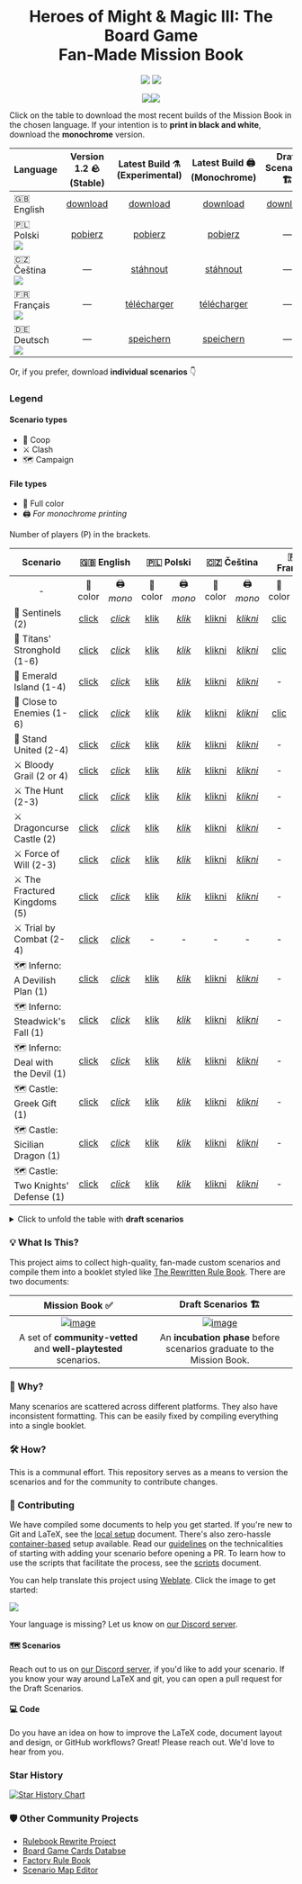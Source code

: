 <div align="center">
  <h1>Heroes of Might & Magic III: The Board Game<br>Fan-Made Mission Book</h1>

  <p align="center">
    <img src="https://img.shields.io/badge/latex-%23008080.svg?style=for-the-badge&logo=latex&logoColor=white">
    <a href="https://discord.gg/nMbawQkj9R"><img src="https://dcbadge.limes.pink/api/server/nMbawQkj9R"></a>
  </p>

  [![](assets/github/title-page-small.png)](https://raw.githubusercontent.com/qwrtln/Homm3BG-mission-book-build-artifacts/en/main_en.pdf)[![](assets/github/content-small.gif)](https://raw.githubusercontent.com/qwrtln/Homm3BG-mission-book-build-artifacts/en/main_en.pdf)
</div>

Click on the table to download the most recent builds of the Mission Book in the chosen language.
If your intention is to **print in black and white**, download the **monochrome** version.

<table>
    <thead>
        <tr>
            <th>Language</th>
            <th align="center">Version 1.2 🪨<br>(Stable)</th>
            <th align="center">Latest Build ⚗️<br>(Experimental)</th>
            <th align="center">Latest Build 🖨️ <br>(Monochrome)</th>
            <th align="center">Draft Scenarios 🏗️</th>
            <th align="center">Draft Scenarios 🖨️ <br>(Monochrome)</th>
        </tr>
    </thead>
    <tbody>
        <tr>
            <td>🇬🇧 English</td>
            <td align="center"><a href="https://github.com/qwrtln/Homm3BG-mission-book/releases/download/v1.2/Heroes3_English_Fan_Made_Mission_Book_1_2.pdf">download</a></td>
            <td align="center">️<a href="https://raw.githubusercontent.com/qwrtln/Homm3BG-mission-book-build-artifacts/en/main_en.pdf">download</a></td>
            <td align="center">️<a href="https://raw.githubusercontent.com/qwrtln/Homm3BG-mission-book-build-artifacts/en/main_en-mono.pdf">download</a></td>
            <td align="center">️<a href="https://raw.githubusercontent.com/qwrtln/Homm3BG-mission-book-build-artifacts/drafts/drafts.pdf">download</a></td>
            <td align="center">️<a href="https://raw.githubusercontent.com/qwrtln/Homm3BG-mission-book-build-artifacts/drafts/drafts-mono.pdf">download</a></td>
        </tr>
        <tr>
            <td>
            🇵🇱 Polski<br>
            <img src="https://hosted.weblate.org/widgets/homm3bg-fan-made-mission-book/pl/svg-badge.svg">
            </td>
            <td align="center"><a href="https://github.com/qwrtln/Homm3BG-mission-book/releases/download/v1.2/Heroes3_Polski_Fan_Made_Mission_Book_1_2.pdf">pobierz</a></td>
            <td align="center"><a href="https://raw.githubusercontent.com/qwrtln/Homm3BG-mission-book-build-artifacts/pl/main_pl.pdf">️pobierz</a></td>
            <td align="center"><a href="https://raw.githubusercontent.com/qwrtln/Homm3BG-mission-book-build-artifacts/pl/main_pl-mono.pdf">️pobierz</a></td>
            <td align="center">—</td>
            <td align="center">—</td>
        </tr>
        <tr>
            <td>🇨🇿 Čeština<br>
            <img src="https://hosted.weblate.org/widgets/homm3bg-fan-made-mission-book/cs/svg-badge.svg"></td>
            <td align="center">—</td>
            <td align="center"><a href="https://raw.githubusercontent.com/qwrtln/Homm3BG-mission-book-build-artifacts/cs/main_cs.pdf">stáhnout</a></td>
            <td align="center"><a href="https://raw.githubusercontent.com/qwrtln/Homm3BG-mission-book-build-artifacts/cs/main_cs-mono.pdf">stáhnout</a></td>
            <td align="center">—</td>
            <td align="center">—</td>
        </tr>
        <tr>
            <td>🇫🇷 Français<br>
            <img src="https://hosted.weblate.org/widgets/homm3bg-fan-made-mission-book/fr/svg-badge.svg"></td>
            <td align="center">—</td>
            <td align="center"><a href="https://raw.githubusercontent.com/qwrtln/Homm3BG-mission-book-build-artifacts/fr/main_fr.pdf">télécharger</a></td>
            <td align="center"><a href="https://raw.githubusercontent.com/qwrtln/Homm3BG-mission-book-build-artifacts/fr/main_fr-mono.pdf">télécharger</a></td>
            <td align="center">—</td>
            <td align="center">—</td>
        </tr>
        <tr>
            <td>🇩🇪 Deutsch<br>
            <img src="https://hosted.weblate.org/widgets/homm3bg-fan-made-mission-book/de/svg-badge.svg"></td>
            <td align="center">—</td>
            <td align="center"><a href="https://raw.githubusercontent.com/qwrtln/Homm3BG-mission-book-build-artifacts/de/main_de.pdf">speichern</a></td>
            <td align="center"><a href="https://raw.githubusercontent.com/qwrtln/Homm3BG-mission-book-build-artifacts/de/main_de-mono.pdf">speichern</a></td>
            <td align="center">—</td>
            <td align="center">—</td>
        </tr>
    </tbody>
</table>

Or, if you prefer, download <strong>individual scenarios</strong> 👇

### Legend

#### Scenario types
 - 🤝 Coop
 - ⚔️ Clash
 - 🗺️ Campaign

#### File types
 - 🎨 Full color
 - 🖨️ _For monochrome printing_

Number of players (P) in the brackets.

<table>
    <thead>
        <tr>
            <th>Scenario</th>
            <th colspan=2 align="center">🇬🇧 English</th>
            <th colspan=2 align="center">🇵🇱 Polski</th>
            <th colspan=2 align="center">🇨🇿 Čeština</th>
            <th colspan=2 align="center">🇫🇷 Français</th>
        </tr>
    </thead>
    <tbody>
        <tr>
            <td align="center">-</td>
            <td align="center">🎨 color</td>
            <td align="center">🖨️ <em>mono</em></td>
            <td align="center">🎨 color</td>
            <td align="center">🖨️ <em>mono</em></td>
            <td align="center">🎨 color</td>
            <td align="center">🖨️ <em>mono</em></td>
            <td align="center">🎨 color</td>
            <td align="center">🖨️ <em>mono</em></td>
        </tr>
        <tr>
            <td>🤝 Sentinels (2)</td>
            <td align="center"><a href="https://raw.githubusercontent.com/qwrtln/Homm3BG-mission-book-build-artifacts/en-sentinels/sentinels_en.pdf">click</a></td>
            <td align="center"><a href="https://raw.githubusercontent.com/qwrtln/Homm3BG-mission-book-build-artifacts/en-sentinels/sentinels_en_mono.pdf"><em>click</em></a></td>
            <td align="center"><a href="https://raw.githubusercontent.com/qwrtln/Homm3BG-mission-book-build-artifacts/pl-sentinels/sentinels_pl.pdf">klik</a></td>
            <td align="center"><a href="https://raw.githubusercontent.com/qwrtln/Homm3BG-mission-book-build-artifacts/pl-sentinels/sentinels_pl_mono.pdf"><em>klik</em></a></td>
            <td align="center"><a href="https://raw.githubusercontent.com/qwrtln/Homm3BG-mission-book-build-artifacts/cs-sentinels/sentinels_cs.pdf">klikni</a></td>
            <td align="center"><a href="https://raw.githubusercontent.com/qwrtln/Homm3BG-mission-book-build-artifacts/cs-sentinels/sentinels_cs_mono.pdf"><em>klikni</em></a></td>
            <td align="center"><a href="https://raw.githubusercontent.com/qwrtln/Homm3BG-mission-book-build-artifacts/fr-sentinels/sentinels_fr.pdf">clic</a></td>
            <td align="center"><a href="https://raw.githubusercontent.com/qwrtln/Homm3BG-mission-book-build-artifacts/fr-sentinels/sentinels_fr_mono.pdf"><em>clic</em></a></td>
        </tr>
        <tr>
            <td>🤝 Titans' Stronghold (1-6)</td>
            <td align="center"><a href="https://raw.githubusercontent.com/qwrtln/Homm3BG-mission-book-build-artifacts/en-titans_stronghold/titans_stronghold_en.pdf">click</a></td>
            <td align="center"><a href="https://raw.githubusercontent.com/qwrtln/Homm3BG-mission-book-build-artifacts/en-titans_stronghold/titans_stronghold_en_mono.pdf"><em>click</em></a></td>
            <td align="center"><a href="https://raw.githubusercontent.com/qwrtln/Homm3BG-mission-book-build-artifacts/pl-titans_stronghold/titans_stronghold_pl.pdf">klik</a></td>
            <td align="center"><a href="https://raw.githubusercontent.com/qwrtln/Homm3BG-mission-book-build-artifacts/pl-titans_stronghold/titans_stronghold_pl_mono.pdf"><em>klik</em></a></td>
            <td align="center"><a href="https://raw.githubusercontent.com/qwrtln/Homm3BG-mission-book-build-artifacts/cs-titans_stronghold/titans_stronghold_cs.pdf">klikni</a></td>
            <td align="center"><a href="https://raw.githubusercontent.com/qwrtln/Homm3BG-mission-book-build-artifacts/cs-titans_stronghold/titans_stronghold_cs_mono.pdf"><em>klikni</em></a></td>
            <td align="center"><a href="https://raw.githubusercontent.com/qwrtln/Homm3BG-mission-book-build-artifacts/fr-titans_stronghold/titans_stronghold_fr.pdf">clic</a></td>
            <td align="center"><a href="https://raw.githubusercontent.com/qwrtln/Homm3BG-mission-book-build-artifacts/fr-titans_stronghold/titans_stronghold_fr_mono.pdf"><em>clic</em></a></td>
        </tr>
        <tr>
            <td>🤝 Emerald Island (1-4)</td>
            <td align="center"><a href="https://raw.githubusercontent.com/qwrtln/Homm3BG-mission-book-build-artifacts/en-emerald_island/emerald_island_en.pdf">click</a></td>
            <td align="center"><a href="https://raw.githubusercontent.com/qwrtln/Homm3BG-mission-book-build-artifacts/en-emerald_island/emerald_island_en_mono.pdf"><em>click</em></a></td>
            <td align="center"><a href="https://raw.githubusercontent.com/qwrtln/Homm3BG-mission-book-build-artifacts/pl-emerald_island/emerald_island_pl.pdf">klik</a></td>
            <td align="center"><a href="https://raw.githubusercontent.com/qwrtln/Homm3BG-mission-book-build-artifacts/pl-emerald_island/emerald_island_pl_mono.pdf"><em>klik</em></a></td>
            <td align="center"><a href="https://raw.githubusercontent.com/qwrtln/Homm3BG-mission-book-build-artifacts/cs-emerald_island/emerald_island_cs.pdf">klikni</a></td>
            <td align="center"><a href="https://raw.githubusercontent.com/qwrtln/Homm3BG-mission-book-build-artifacts/cs-emerald_island/emerald_island_cs_mono.pdf"><em>klikni</em></a></td>
            <td align="center">-</td>
            <td align="center">-</td>
        </tr>
        <tr>
            <td>🤝 Close to Enemies (1-6)</td>
            <td align="center"><a href="https://raw.githubusercontent.com/qwrtln/Homm3BG-mission-book-build-artifacts/en-close_to_enemies/close_to_enemies_en.pdf">click</a></td>
            <td align="center"><a href="https://raw.githubusercontent.com/qwrtln/Homm3BG-mission-book-build-artifacts/en-close_to_enemies/close_to_enemies_en_mono.pdf"><em>click</em></a></td>
            <td align="center"><a href="https://raw.githubusercontent.com/qwrtln/Homm3BG-mission-book-build-artifacts/pl-close_to_enemies/close_to_enemies_pl.pdf">klik</a></td>
            <td align="center"><a href="https://raw.githubusercontent.com/qwrtln/Homm3BG-mission-book-build-artifacts/pl-close_to_enemies/close_to_enemies_pl_mono.pdf"><em>klik</em></a></td>
            <td align="center"><a href="https://raw.githubusercontent.com/qwrtln/Homm3BG-mission-book-build-artifacts/cs-close_to_enemies/close_to_enemies_cs.pdf">klikni</a></td>
            <td align="center"><a href="https://raw.githubusercontent.com/qwrtln/Homm3BG-mission-book-build-artifacts/cs-close_to_enemies/close_to_enemies_cs_mono.pdf"><em>klikni</em></a></td>
            <td align="center"><a href="https://raw.githubusercontent.com/qwrtln/Homm3BG-mission-book-build-artifacts/fr-close_to_enemies/close_to_enemies_fr.pdf">clic</a></td>
            <td align="center"><a href="https://raw.githubusercontent.com/qwrtln/Homm3BG-mission-book-build-artifacts/fr-close_to_enemies/close_to_enemies_fr_mono.pdf"><em>clic</em></a></td>
        </tr>
        <tr>
            <td>🤝 Stand United (2-4)</td>
            <td align="center"><a href="https://raw.githubusercontent.com/qwrtln/Homm3BG-mission-book-build-artifacts/en-stand_united/stand_united_en.pdf">click</a></td>
            <td align="center"><a href="https://raw.githubusercontent.com/qwrtln/Homm3BG-mission-book-build-artifacts/en-stand_united/stand_united_en_mono.pdf"><em>click</em></a></td>
            <td align="center"><a href="https://raw.githubusercontent.com/qwrtln/Homm3BG-mission-book-build-artifacts/pl-stand_united/stand_united_pl.pdf">klik</a></td>
            <td align="center"><a href="https://raw.githubusercontent.com/qwrtln/Homm3BG-mission-book-build-artifacts/pl-stand_united/stand_united_pl_mono.pdf"><em>klik</em></a></td>
            <td align="center"><a href="https://raw.githubusercontent.com/qwrtln/Homm3BG-mission-book-build-artifacts/cs-stand_united/stand_united_cs.pdf">klikni</a></td>
            <td align="center"><a href="https://raw.githubusercontent.com/qwrtln/Homm3BG-mission-book-build-artifacts/cs-stand_united/stand_united_cs_mono.pdf"><em>klikni</em></a></td>
            <td align="center">-</td>
            <td align="center">-</td>
        </tr>
        <tr>
            <td>⚔️ Bloody Grail (2 or 4)</td>
            <td align="center"><a href="https://raw.githubusercontent.com/qwrtln/Homm3BG-mission-book-build-artifacts/en-bloody_grail/bloody_grail_en.pdf">click</a></td>
            <td align="center"><a href="https://raw.githubusercontent.com/qwrtln/Homm3BG-mission-book-build-artifacts/en-bloody_grail/bloody_grail_en_mono.pdf"><em>click</em></a></td>
            <td align="center"><a href="https://raw.githubusercontent.com/qwrtln/Homm3BG-mission-book-build-artifacts/pl-bloody_grail/bloody_grail_pl.pdf">klik</a></td>
            <td align="center"><a href="https://raw.githubusercontent.com/qwrtln/Homm3BG-mission-book-build-artifacts/pl-bloody_grail/bloody_grail_pl_mono.pdf"><em>klik</em></a></td>
            <td align="center"><a href="https://raw.githubusercontent.com/qwrtln/Homm3BG-mission-book-build-artifacts/cs-bloody_grail/bloody_grail_cs.pdf">klikni</a></td>
            <td align="center"><a href="https://raw.githubusercontent.com/qwrtln/Homm3BG-mission-book-build-artifacts/cs-bloody_grail/bloody_grail_cs_mono.pdf"><em>klikni</em></a></td>
            <td align="center">-</td>
            <td align="center">-</td>
        </tr>
        <tr>
            <td>⚔️ The Hunt (2-3)</td>
            <td align="center"><a href="https://raw.githubusercontent.com/qwrtln/Homm3BG-mission-book-build-artifacts/en-the_hunt/the_hunt_en.pdf">click</a></td>
            <td align="center"><a href="https://raw.githubusercontent.com/qwrtln/Homm3BG-mission-book-build-artifacts/en-the_hunt/the_hunt_en_mono.pdf"><em>click</em></a></td>
            <td align="center"><a href="https://raw.githubusercontent.com/qwrtln/Homm3BG-mission-book-build-artifacts/pl-the_hunt/the_hunt_pl.pdf">klik</a></td>
            <td align="center"><a href="https://raw.githubusercontent.com/qwrtln/Homm3BG-mission-book-build-artifacts/pl-the_hunt/the_hunt_pl_mono.pdf"><em>klik</em></a></td>
            <td align="center"><a href="https://raw.githubusercontent.com/qwrtln/Homm3BG-mission-book-build-artifacts/cs-the_hunt/the_hunt_cs.pdf">klikni</a></td>
            <td align="center"><a href="https://raw.githubusercontent.com/qwrtln/Homm3BG-mission-book-build-artifacts/cs-the_hunt/the_hunt_cs_mono.pdf"><em>klikni</em></a></td>
            <td align="center">-</td>
            <td align="center">-</td>
        </tr>
        <tr>
            <td>⚔️ Dragoncurse Castle (2)</td>
            <td align="center"><a href="https://raw.githubusercontent.com/qwrtln/Homm3BG-mission-book-build-artifacts/en-dragoncurse_castle/dragoncurse_castle_en.pdf">click</a></td>
            <td align="center"><a href="https://raw.githubusercontent.com/qwrtln/Homm3BG-mission-book-build-artifacts/en-dragoncurse_castle/dragoncurse_castle_en_mono.pdf"><em>click</em></a></td>
            <td align="center"><a href="https://raw.githubusercontent.com/qwrtln/Homm3BG-mission-book-build-artifacts/pl-dragoncurse_castle/dragoncurse_castle_pl.pdf">klik</a></td>
            <td align="center"><a href="https://raw.githubusercontent.com/qwrtln/Homm3BG-mission-book-build-artifacts/pl-dragoncurse_castle/dragoncurse_castle_pl_mono.pdf"><em>klik</em></a></td>
            <td align="center"><a href="https://raw.githubusercontent.com/qwrtln/Homm3BG-mission-book-build-artifacts/cs-dragoncurse_castle/dragoncurse_castle_cs.pdf">klikni</a></td>
            <td align="center"><a href="https://raw.githubusercontent.com/qwrtln/Homm3BG-mission-book-build-artifacts/cs-dragoncurse_castle/dragoncurse_castle_cs_mono.pdf"><em>klikni</em></a></td>
            <td align="center">-</td>
            <td align="center">-</td>
        </tr>
        <tr>
            <td>⚔️ Force of Will (2-3)</td>
            <td align="center"><a href="https://raw.githubusercontent.com/qwrtln/Homm3BG-mission-book-build-artifacts/en-force_of_will/force_of_will_en.pdf">click</a></td>
            <td align="center"><a href="https://raw.githubusercontent.com/qwrtln/Homm3BG-mission-book-build-artifacts/en-force_of_will/force_of_will_en_mono.pdf"><em>click</em></a></td>
            <td align="center"><a href="https://raw.githubusercontent.com/qwrtln/Homm3BG-mission-book-build-artifacts/pl-force_of_will/force_of_will_pl.pdf">klik</a></td>
            <td align="center"><a href="https://raw.githubusercontent.com/qwrtln/Homm3BG-mission-book-build-artifacts/pl-force_of_will/force_of_will_pl_mono.pdf"><em>klik</em></a></td>
            <td align="center"><a href="https://raw.githubusercontent.com/qwrtln/Homm3BG-mission-book-build-artifacts/cs-force_of_will/force_of_will_cs.pdf">klikni</a></td>
            <td align="center"><a href="https://raw.githubusercontent.com/qwrtln/Homm3BG-mission-book-build-artifacts/cs-force_of_will/force_of_will_cs_mono.pdf"><em>klikni</em></a></td>
            <td align="center">-</td>
            <td align="center">-</td>
        </tr>
        <tr>
            <td>⚔️ The Fractured Kingdoms (5)</td>
            <td align="center"><a href="https://raw.githubusercontent.com/qwrtln/Homm3BG-mission-book-build-artifacts/en-the_fractured_kingdoms/the_fractured_kingdoms_en.pdf">click</a></td>
            <td align="center"><a href="https://raw.githubusercontent.com/qwrtln/Homm3BG-mission-book-build-artifacts/en-the_fractured_kingdoms/the_fractured_kingdoms_en_mono.pdf"><em>click</em></a></td>
            <td align="center"><a href="https://raw.githubusercontent.com/qwrtln/Homm3BG-mission-book-build-artifacts/pl-the_fractured_kingdoms/the_fractured_kingdoms_pl.pdf">klik</a></td>
            <td align="center"><a href="https://raw.githubusercontent.com/qwrtln/Homm3BG-mission-book-build-artifacts/pl-the_fractured_kingdoms/the_fractured_kingdoms_pl_mono.pdf"><em>klik</em></a></td>
            <td align="center"><a href="https://raw.githubusercontent.com/qwrtln/Homm3BG-mission-book-build-artifacts/cs-the_fractured_kingdoms/the_fractured_kingdoms_cs.pdf">klikni</a></td>
            <td align="center"><a href="https://raw.githubusercontent.com/qwrtln/Homm3BG-mission-book-build-artifacts/cs-the_fractured_kingdoms/the_fractured_kingdoms_cs_mono.pdf"><em>klikni</em></a></td>
            <td align="center">-</td>
            <td align="center">-</td>
        </tr>
        <tr>
            <td>⚔️ Trial by Combat (2-4)</td>
            <td align="center"><a href="https://raw.githubusercontent.com/qwrtln/Homm3BG-mission-book-build-artifacts/en-trial_by_combat/trial_by_combat_en.pdf">click</a></td>
            <td align="center"><a href="https://raw.githubusercontent.com/qwrtln/Homm3BG-mission-book-build-artifacts/en-trial_by_combat/trial_by_combat_en_mono.pdf"><em>click</em></a></td>
            <td align="center">-</td>
            <td align="center">-</td>
            <td align="center">-</td>
            <td align="center">-</td>
            <td align="center">-</td>
            <td align="center">-</td>
        </tr>
        <tr>
            <td>🗺️ Inferno: A Devilish Plan (1)</td>
            <td align="center"><a href="https://raw.githubusercontent.com/qwrtln/Homm3BG-mission-book-build-artifacts/en-inferno_devilish_plan/inferno_devilish_plan_en.pdf">click</a></td>
            <td align="center"><a href="https://raw.githubusercontent.com/qwrtln/Homm3BG-mission-book-build-artifacts/en-inferno_devilish_plan/inferno_devilish_plan_en_mono.pdf"><em>click</em></a></td>
            <td align="center"><a href="https://raw.githubusercontent.com/qwrtln/Homm3BG-mission-book-build-artifacts/pl-inferno_devilish_plan/inferno_devilish_plan_pl.pdf">klik</a></td>
            <td align="center"><a href="https://raw.githubusercontent.com/qwrtln/Homm3BG-mission-book-build-artifacts/pl-inferno_devilish_plan/inferno_devilish_plan_pl_mono.pdf"><em>klik</em></a></td>
            <td align="center"><a href="https://raw.githubusercontent.com/qwrtln/Homm3BG-mission-book-build-artifacts/cs-inferno_devilish_plan/inferno_devilish_plan_cs.pdf">klikni</a></td>
            <td align="center"><a href="https://raw.githubusercontent.com/qwrtln/Homm3BG-mission-book-build-artifacts/cs-inferno_devilish_plan/inferno_devilish_plan_cs_mono.pdf"><em>klikni</em></a></td>
            <td align="center">-</td>
            <td align="center">-</td>
        </tr>
        <tr>
            <td>🗺️ Inferno: Steadwick's Fall (1)</td>
            <td align="center"><a href="https://raw.githubusercontent.com/qwrtln/Homm3BG-mission-book-build-artifacts/en-inferno_steadwicks_fall/inferno_steadwicks_fall_en.pdf">click</a></td>
            <td align="center"><a href="https://raw.githubusercontent.com/qwrtln/Homm3BG-mission-book-build-artifacts/en-inferno_steadwicks_fall/inferno_steadwicks_fall_en_mono.pdf"><em>click</em></a></td>
            <td align="center"><a href="https://raw.githubusercontent.com/qwrtln/Homm3BG-mission-book-build-artifacts/pl-inferno_steadwicks_fall/inferno_steadwicks_fall_pl.pdf">klik</a></td>
            <td align="center"><a href="https://raw.githubusercontent.com/qwrtln/Homm3BG-mission-book-build-artifacts/pl-inferno_steadwicks_fall/inferno_steadwicks_fall_pl_mono.pdf"><em>klik</em></a></td>
            <td align="center"><a href="https://raw.githubusercontent.com/qwrtln/Homm3BG-mission-book-build-artifacts/cs-inferno_steadwicks_fall/inferno_steadwicks_fall_cs.pdf">klikni</a></td>
            <td align="center"><a href="https://raw.githubusercontent.com/qwrtln/Homm3BG-mission-book-build-artifacts/cs-inferno_steadwicks_fall/inferno_steadwicks_fall_cs_mono.pdf"><em>klikni</em></a></td>
            <td align="center">-</td>
            <td align="center">-</td>
        </tr>
        <tr>
            <td>🗺️ Inferno: Deal with the Devil (1)</td>
            <td align="center"><a href="https://raw.githubusercontent.com/qwrtln/Homm3BG-mission-book-build-artifacts/en-inferno_deal_with_the_devil/inferno_deal_with_the_devil_en.pdf">click</a></td>
            <td align="center"><a href="https://raw.githubusercontent.com/qwrtln/Homm3BG-mission-book-build-artifacts/en-inferno_deal_with_the_devil/inferno_deal_with_the_devil_en_mono.pdf"><em>click</em></a></td>
            <td align="center"><a href="https://raw.githubusercontent.com/qwrtln/Homm3BG-mission-book-build-artifacts/pl-inferno_deal_with_the_devil/inferno_deal_with_the_devil_pl.pdf">klik</a></td>
            <td align="center"><a href="https://raw.githubusercontent.com/qwrtln/Homm3BG-mission-book-build-artifacts/pl-inferno_deal_with_the_devil/inferno_deal_with_the_devil_pl_mono.pdf"><em>klik</em></a></td>
            <td align="center"><a href="https://raw.githubusercontent.com/qwrtln/Homm3BG-mission-book-build-artifacts/cs-inferno_deal_with_the_devil/inferno_deal_with_the_devil_cs.pdf">klikni</a></td>
            <td align="center"><a href="https://raw.githubusercontent.com/qwrtln/Homm3BG-mission-book-build-artifacts/cs-inferno_deal_with_the_devil/inferno_deal_with_the_devil_cs_mono.pdf"><em>klikni</em></a></td>
            <td align="center">-</td>
            <td align="center">-</td>
        </tr>
        <tr>
            <td>🗺️ Castle: Greek Gift (1)</td>
            <td align="center"><a href="https://raw.githubusercontent.com/qwrtln/Homm3BG-mission-book-build-artifacts/en-castle_greek_gift/castle_greek_gift_en.pdf">click</a></td>
            <td align="center"><a href="https://raw.githubusercontent.com/qwrtln/Homm3BG-mission-book-build-artifacts/en-castle_greek_gift/castle_greek_gift_en_mono.pdf"><em>click</em></a></td>
            <td align="center"><a href="https://raw.githubusercontent.com/qwrtln/Homm3BG-mission-book-build-artifacts/pl-castle_greek_gift/castle_greek_gift_pl.pdf">klik</a></td>
            <td align="center"><a href="https://raw.githubusercontent.com/qwrtln/Homm3BG-mission-book-build-artifacts/pl-castle_greek_gift/castle_greek_gift_pl_mono.pdf"><em>klik</em></a></td>
            <td align="center"><a href="https://raw.githubusercontent.com/qwrtln/Homm3BG-mission-book-build-artifacts/cs-castle_greek_gift/castle_greek_gift_cs.pdf">klikni</a></td>
            <td align="center"><a href="https://raw.githubusercontent.com/qwrtln/Homm3BG-mission-book-build-artifacts/cs-castle_greek_gift/castle_greek_gift_cs_mono.pdf"><em>klikni</em></a></td>
            <td align="center">-</td>
            <td align="center">-</td>
        </tr>
        <tr>
            <td>🗺️ Castle: Sicilian Dragon (1)</td>
            <td align="center"><a href="https://raw.githubusercontent.com/qwrtln/Homm3BG-mission-book-build-artifacts/en-castle_sicilian_dragon/castle_sicilian_dragon_en.pdf">click</a></td>
            <td align="center"><a href="https://raw.githubusercontent.com/qwrtln/Homm3BG-mission-book-build-artifacts/en-castle_sicilian_dragon/castle_sicilian_dragon_en_mono.pdf"><em>click</em></a></td>
            <td align="center"><a href="https://raw.githubusercontent.com/qwrtln/Homm3BG-mission-book-build-artifacts/pl-castle_sicilian_dragon/castle_sicilian_dragon_pl.pdf">klik</a></td>
            <td align="center"><a href="https://raw.githubusercontent.com/qwrtln/Homm3BG-mission-book-build-artifacts/pl-castle_sicilian_dragon/castle_sicilian_dragon_pl_mono.pdf"><em>klik</em></a></td>
            <td align="center"><a href="https://raw.githubusercontent.com/qwrtln/Homm3BG-mission-book-build-artifacts/cs-castle_sicilian_dragon/castle_sicilian_dragon_cs.pdf">klikni</a></td>
            <td align="center"><a href="https://raw.githubusercontent.com/qwrtln/Homm3BG-mission-book-build-artifacts/cs-castle_sicilian_dragon/castle_sicilian_dragon_cs_mono.pdf"><em>klikni</em></a></td>
            <td align="center">-</td>
            <td align="center">-</td>
        </tr>
        <tr>
            <td>🗺️ Castle: Two Knights' Defense (1)</td>
            <td align="center"><a href="https://raw.githubusercontent.com/qwrtln/Homm3BG-mission-book-build-artifacts/en-castle_two_knights_defense/castle_two_knights_defense_en.pdf">click</a></td>
            <td align="center"><a href="https://raw.githubusercontent.com/qwrtln/Homm3BG-mission-book-build-artifacts/en-castle_two_knights_defense/castle_two_knights_defense_en_mono.pdf"><em>click</em></a></td>
            <td align="center"><a href="https://raw.githubusercontent.com/qwrtln/Homm3BG-mission-book-build-artifacts/pl-castle_two_knights_defense/castle_two_knights_defense_pl.pdf">klik</a></td>
            <td align="center"><a href="https://raw.githubusercontent.com/qwrtln/Homm3BG-mission-book-build-artifacts/pl-castle_two_knights_defense/castle_two_knights_defense_pl_mono.pdf"><em>klik</em></a></td>
            <td align="center"><a href="https://raw.githubusercontent.com/qwrtln/Homm3BG-mission-book-build-artifacts/cs-castle_two_knights_defense/castle_two_knights_defense_cs.pdf">klikni</a></td>
            <td align="center"><a href="https://raw.githubusercontent.com/qwrtln/Homm3BG-mission-book-build-artifacts/cs-castle_two_knights_defense/castle_two_knights_defense_cs_mono.pdf"><em>klikni</em></a></td>
            <td align="center">-</td>
            <td align="center">-</td>
        </tr>
    </tbody>
</table>


<details>
<summary>Click to unfold the table with <strong>draft scenarios</strong></summary>

<table>
    <thead>
        <tr>
            <th>Scenario</th>
            <th colspan=2 align="center">🇬🇧 English</th>
        </tr>
    </thead>
    <tbody>
        <tr>
            <td align="center">-</td>
            <td align="center">🎨 color</td>
            <td align="center">🖨️ <em>mono</em></td>
        </tr>
        <tr>
            <td>⚔️ Arcane Artillery (2-6)</td>
            <td align="center"><a href="https://raw.githubusercontent.com/qwrtln/Homm3BG-mission-book-build-artifacts/en-arcane_artillery/arcane_artillery_en.pdf">click</a></td>
            <td align="center"><a href="https://raw.githubusercontent.com/qwrtln/Homm3BG-mission-book-build-artifacts/en-arcane_artillery/arcane_artillery_en_mono.pdf"><em>click</em></a></td>
        </tr>
        <tr>
            <td>⚔️ Secret Bomb Stash (2-4 or 6)</td>
            <td align="center"><a href="https://raw.githubusercontent.com/qwrtln/Homm3BG-mission-book-build-artifacts/en-secret_bomb_stash/secret_bomb_stash_en.pdf">click</a></td>
            <td align="center"><a href="https://raw.githubusercontent.com/qwrtln/Homm3BG-mission-book-build-artifacts/en-secret_bomb_stash/secret_bomb_stash_en_mono.pdf"><em>click</em></a></td>
        </tr>
        <tr>
            <td>⚔️ The Battle for Treasure Island (2-6)</td>
            <td align="center"><a href="https://raw.githubusercontent.com/qwrtln/Homm3BG-mission-book-build-artifacts/en-treasure_island/treasure_island_en.pdf">click</a></td>
            <td align="center"><a href="https://raw.githubusercontent.com/qwrtln/Homm3BG-mission-book-build-artifacts/en-treasure_island/treasure_island_en_mono.pdf"><em>click</em></a></td>
        </tr>
        <tr>
            <td>⚔️ Gold Rush (1, 2, or 4)</td>
            <td align="center"><a href="https://raw.githubusercontent.com/qwrtln/Homm3BG-mission-book-build-artifacts/en-gold_rush/gold_rush_en.pdf">click</a></td>
            <td align="center"><a href="https://raw.githubusercontent.com/qwrtln/Homm3BG-mission-book-build-artifacts/en-gold_rush/gold_rush_en_mono.pdf"><em>click</em></a></td>
        </tr>
        <tr>
            <td>⚔️ Dragon Valley (2-4)</td>
            <td align="center"><a href="https://raw.githubusercontent.com/qwrtln/Homm3BG-mission-book-build-artifacts/en-dragon_valley/dragon_valley_en.pdf">click</a></td>
            <td align="center"><a href="https://raw.githubusercontent.com/qwrtln/Homm3BG-mission-book-build-artifacts/en-dragon_valley/dragon_valley_en_mono.pdf"><em>click</em></a></td>
        </tr>
        <tr>
            <td>⚔️ Shattered Alliance (3-6)</td>
            <td align="center"><a href="https://raw.githubusercontent.com/qwrtln/Homm3BG-mission-book-build-artifacts/en-shattered_alliance/shattered_alliance_en.pdf">click</a></td>
            <td align="center"><a href="https://raw.githubusercontent.com/qwrtln/Homm3BG-mission-book-build-artifacts/en-shattered_alliance/shattered_alliance_en_mono.pdf"><em>click</em></a></td>
        </tr>
        <tr>
            <td>⚔️ Astral Run (2-6)</td>
            <td align="center"><a href="https://raw.githubusercontent.com/qwrtln/Homm3BG-mission-book-build-artifacts/en-astral_run/astral_run_en.pdf">click</a></td>
            <td align="center"><a href="https://raw.githubusercontent.com/qwrtln/Homm3BG-mission-book-build-artifacts/en-astral_run/astral_run_en_mono.pdf"><em>click</em></a></td>
        </tr>
        <tr>
            <td>⚔️ King of the Hill (2-3)</td>
            <td align="center"><a href="https://raw.githubusercontent.com/qwrtln/Homm3BG-mission-book-build-artifacts/en-king_of_the_hill/king_of_the_hill_en.pdf">click</a></td>
            <td align="center"><a href="https://raw.githubusercontent.com/qwrtln/Homm3BG-mission-book-build-artifacts/en-king_of_the_hill/king_of_the_hill_en_mono.pdf"><em>click</em></a></td>
        </tr>
        <tr>
            <td>⚔️ The Obelisk (2-6)</td>
            <td align="center"><a href="https://raw.githubusercontent.com/qwrtln/Homm3BG-mission-book-build-artifacts/en-obelisk/obelisk_en.pdf">click</a></td>
            <td align="center"><a href="https://raw.githubusercontent.com/qwrtln/Homm3BG-mission-book-build-artifacts/en-obelisk/obelisk_en_mono.pdf"><em>click</em></a></td>
        </tr>
        <tr>
            <td>🗺️ Rampart: Graduation Exercise (2)</td>
            <td align="center"><a href="https://raw.githubusercontent.com/qwrtln/Homm3BG-mission-book-build-artifacts/en-rampart_graduation_exercise/rampart_graduation_exercise_en.pdf">click</a></td>
            <td align="center"><a href="https://raw.githubusercontent.com/qwrtln/Homm3BG-mission-book-build-artifacts/en-rampart_graduation_exercise/rampart_graduation_exercise_en_mono.pdf"><em>click</em></a></td>
        </tr>
        <tr>
            <td>🗺️ Rampart: Cutthroats (2)</td>
            <td align="center"><a href="https://raw.githubusercontent.com/qwrtln/Homm3BG-mission-book-build-artifacts/en-rampart_cutthroats/rampart_cutthroats_en.pdf">click</a></td>
            <td align="center"><a href="https://raw.githubusercontent.com/qwrtln/Homm3BG-mission-book-build-artifacts/en-rampart_cutthroats/rampart_cutthroats_en_mono.pdf"><em>click</em></a></td>
        </tr>
        <tr>
            <td>🗺️ Rampart: Coop Campaign Rules (-)</td>
            <td align="center"><a href="https://raw.githubusercontent.com/qwrtln/Homm3BG-mission-book-build-artifacts/en-coop_campaign_rules/coop_campaign_rules_en.pdf">click</a></td>
            <td align="center"><a href="https://raw.githubusercontent.com/qwrtln/Homm3BG-mission-book-build-artifacts/en-coop_campaign_rules/coop_campaign_rules_en_mono.pdf"><em>click</em></a></td>
        </tr>
    </tbody>
</table>

</details>


### 💡 What Is This?

This project aims to collect high-quality, fan-made custom scenarios and compile them into a booklet styled like [The Rewritten Rule Book](https://github.com/Heegu-sama/Homm3BG).
There are two documents:

|Mission Book ✅|Draft Scenarios 🏗️|
|:-------------:|:----------------:|
| [![image](docs/assets/mission-book-title.png)](https://raw.githubusercontent.com/qwrtln/Homm3BG-mission-book-build-artifacts/en/main_en.pdf) | [![image](docs/assets/draft-scenarios-title.png)](https://raw.githubusercontent.com/qwrtln/Homm3BG-mission-book-build-artifacts/drafts/drafts.pdf) |
| A set of **community-vetted** and **well-playtested** scenarios. | An **incubation phase** before scenarios graduate to the Mission Book. |

### 🤔 Why?

Many scenarios are scattered across different platforms.
They also have inconsistent formatting.
This can be easily fixed by compiling everything into a single booklet.

### 🛠️ How?

This is a communal effort.
This repository serves as a means to version the scenarios and for the community to contribute changes.

### 💪 Contributing

We have compiled some documents to help you get started.
If you're new to Git and LaTeX, see the [local setup](https://qwrtln.github.io/Homm3BG-mission-book/) document.
There's also zero-hassle [container-based](https://qwrtln.github.io/Homm3BG-mission-book/container/) setup available.
Read our [guidelines](https://qwrtln.github.io/Homm3BG-mission-book/scenarios/) on the technicalities of starting with adding your scenario before opening a PR.
To learn how to use the scripts that facilitate the process, see the [scripts](https://qwrtln.github.io/Homm3BG-mission-book/scripts/) document.

You can help translate this project using [Weblate](https://weblate.org/en/).
Click the image to get started:

<a href="https://hosted.weblate.org/engage/homm3bg-fan-made-mission-book/">
<picture>
  <source media="(prefers-color-scheme: dark)" srcset="https://hosted.weblate.org/widget/homm3bg-fan-made-mission-book/287x66-black.png" />
  <source media="(prefers-color-scheme: light)" srcset="https://hosted.weblate.org/widget/homm3bg-fan-made-mission-book/287x66-grey.png" />
  <img src="https://hosted.weblate.org/widget/homm3bg-fan-made-mission-book/287x66-grey.png">
</picture>
</a>

Your language is missing? Let us know on [our Discord server](https://discord.gg/nMbawQkj9R).

#### 🗺️ Scenarios

Reach out to us on [our Discord server](https://discord.gg/nMbawQkj9R), if you'd like to add your scenario.
If you know your way around LaTeX and git, you can open a pull request for the Draft Scenarios.

#### 💻 Code

Do you have an idea on how to improve the LaTeX code, document layout and design, or GitHub workflows?
Great! Please reach out. We'd love to hear from you.

### Star History

<a href="https://star-history.com/#qwrtln/Homm3BG-mission-book&Date">
  <picture>
    <source media="(prefers-color-scheme: dark)" srcset="https://api.star-history.com/svg?repos=qwrtln/Homm3BG-mission-book&type=Date&theme=dark" />
    <source media="(prefers-color-scheme: light)" srcset="https://api.star-history.com/svg?repos=qwrtln/Homm3BG-mission-book&type=Date" />
    <img alt="Star History Chart" src="https://api.star-history.com/svg?repos=qwrtln/Homm3BG-mission-book&type=Date" />
  </picture>
</a>

### 🛡️ Other Community Projects

- [Rulebook Rewrite Project](https://github.com/Heegu-sama/Homm3BG)
- [Board Game Cards Databse](https://github.com/Mirzipan/Homm3_BG_Database)
- [Factory Rule Book](https://github.com/piotrbruzda/Homm3BG-FactoryRulebook)
- [Scenario Map Editor](https://github.com/zedero/HoMM3Boardgame)
